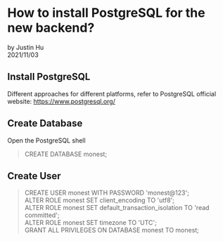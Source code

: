 # How to install PostgreSQL for the new backend?

by Justin Hu  
2021/11/03

## Install PostgreSQL

Different approaches for different platforms, refer to PostgreSQL official website:  https://www.postgresql.org/

## Create Database 
Open the PostgreSQL shell   
> CREATE DATABASE monest;

## Create User 
> CREATE USER monest WITH PASSWORD 'monest@123';   
> ALTER ROLE monest SET client_encoding TO 'utf8';  
> ALTER ROLE monest SET default_transaction_isolation TO 'read committed';   
> ALTER ROLE monest SET timezone TO 'UTC';    
> GRANT ALL PRIVILEGES ON DATABASE monest TO monest;

